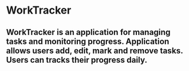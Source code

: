 # WorkTracker

## WorkTracker is an application for managing tasks and monitoring progress. Application allows users add, edit, mark and remove tasks. Users can tracks their progress daily.



